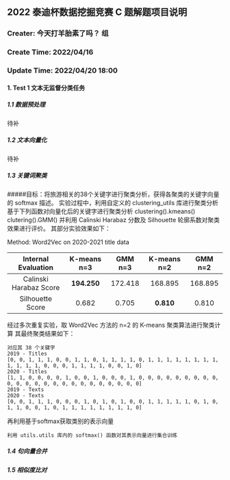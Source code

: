 ## 2022 泰迪杯数据挖掘竞赛 C 题解题项目说明
### Creater: 今天打羊胎素了吗？ 组
### Create Time: 2022/04/16
### Update Time: 2022/04/20 18:00
#### 1. Test 1 文本无监督分类任务
##### 1.1 数据预处理
待补
##### 1.2 文本向量化
待补
##### 1.3 关键词聚类
#####目标：将旅游相关的38个关键字进行聚类分析，获得各聚类的关键字向量的 softmax 描述。
    实验过程中，利用自定义的 clustering_utils 库进行聚类分析
    基于下列函数对向量化后的关键字进行聚类分析
        clustering().kmeans()
        clutering().GMM()
    并利用 Calinski Harabaz 分数及 Silhouette 轮廓系数对聚类效果进行评价。
其部分实验效果如下：

Method: Word2Vec on 2020-2021 title data

|Internal Evaluation|K-means n=3| GMM n=3|K-means n=2|GMM n=2|
|:---:|:---:|:---:|:---:|:---:|
|Calinski Harabaz Score|**194.250**|172.418|168.895|168.895|
|Silhouette Score|0.682|0.705|**0.810**|0.810|

经过多次重复实验，取 Word2Vec 方法的 n=2 的 K-means 聚类算法进行聚类计算
其最终聚类结果如下：

    对应其 38 个关键字
    2019 - Titles
    [0, 0, 1, 1, 1, 0, 0, 1, 1, 0, 1, 1, 1, 1, 0, 1, 1, 1, 1, 1, 1, 1, 1, 1, 1, 1, 1, 0, 0, 0, 1, 1, 1, 1, 0, 0, 1, 0]
    2020 - Titles
    [1, 1, 0, 0, 0, 0, 1, 0, 0, 1, 0, 0, 0, 1, 0, 0, 0, 0, 0, 0, 0, 0, 0, 0, 0, 0, 0, 0, 0, 0, 0, 0, 0, 0, 0, 0, 0, 0]
    2019 - Texts
    2020 - Texts
    [0, 0, 1, 1, 1, 0, 0, 0, 1, 0, 1, 0, 1, 0, 0, 1, 1, 1, 1, 1, 0, 1, 0, 1, 1, 0, 0, 1, 0, 1, 1, 1, 1, 1, 1, 1, 1, 0]
再利用基于softmax获取类别的表示向量

    利用 utils.utils 库内的 softmax() 函数对其表示向量进行集合训练

##### 1.4 句向量合并
    
##### 1.5 相似度比对
